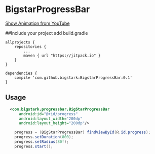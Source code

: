 BigstarProgressBar
================
<a href="https://www.youtube.com/watch?v=68c2mPPUze0" target="_blank" title="Show Animation from YouTube">Show Animation from YouTube</a>

##Include your project
add build.gradle
```
allprojects {
	repositories {
		...
		maven { url "https://jitpack.io" }
	}
}
```
```
dependencies {
    compile 'com.github.bigstark:BigstarProgressBar:0.1'
}
```

## Usage
``` xml
  <com.bigstark.progressbar.BigStarProgressBar
      android:id="@+id/progress"
      android:layout_width="200dp"
      android:layout_height="200dp"/>
```

``` java
    progress = (BigStarProgressBar) findViewById(R.id.progress);
    progress.setDuration(800);
    progress.setRadius(80f);
    progress.start();
```
